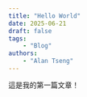 ```yaml
---
title: "Hello World"
date: 2025-06-21
draft: false
tags: 
    - "Blog"
authors:
    - "Alan Tseng"
---
```


這是我的第一篇文章！
